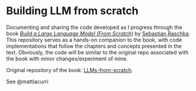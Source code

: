 # Building LLM from scratch

Documenting and sharing the code developed as I progress through the book [*Build a Large Language Model (From Scratch)*](https://www.manning.com/books/build-a-large-language-model-from-scratch?a_aid=raschka&a_bid=4c2437a0&chan=mm_website) by [Sebastian Raschka](https://github.com/rasbt). This repository serves as a hands-on companion to the book, with code implementations that follow the chapters and concepts presented in the text. Obviously, the code will be similar to the original repo associated with the book with minor changes/experiment of mine.

Original repository of the book: [LLMs-from-scratch](https://github.com/rasbt/LLMs-from-scratch).

See @mattiacurri
